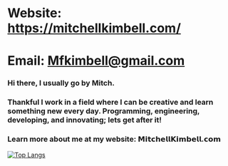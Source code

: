 
# Website: https://mitchellkimbell.com/

# Email: Mfkimbell@gmail.com

### Hi there, I usually go by Mitch. 

### Thankful I work in a field where I can be creative and learn something new every day. Programming, engineering, developing, and innovating; lets get after it!

### Learn more about me at my website: <b>𝗠𝗶𝘁𝗰𝗵𝗲𝗹𝗹𝗞𝗶𝗺𝗯𝗲𝗹𝗹.𝗰𝗼𝗺</b>

[![Top Langs](https://github-readme-stats.vercel.app/api/top-langs/?username=mfkimbell&show_icons=true&theme=tokyonight&langs_count=12&layout=donut-vertical&width=800&height=300)](https://github.com/anuraghazra/github-readme-stats)
